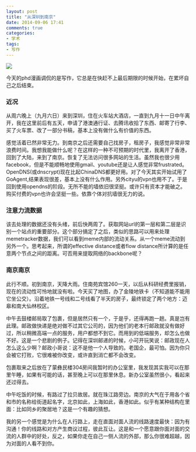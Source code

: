 ```yaml
---
layout: post
title: "从深圳到南京"
date: 2014-09-06 17:41
comments: true
categories:
- 学术
tags:
- 写作
---
```


![](http://chengjun.qiniudn.com/phd090314s.gif)

今天的phd漫画调侃的是写作，它总是在快赶不上最后期限的时候开始，在累坏自己之后结束。

### 近况

从周六晚上（九月六日）来到深圳，住在火车站大酒店，一直到九月十一日中午离开，我在这里前后有五天，申请了港澳通行证、去腾讯收拾了东西、邮寄了行李、买了火车票、改了一部分书稿，基本上没有做什么有价值的东西。

感觉活着已然非常无力。到南京之后还需要自己找房子，租房子，我感觉非常非常浪费时间。我想我能做什么呢？在这样的一种不可预期的时代里，我离开了香港，回到了大陆，来到了南京。恢复了无法访问很多网站的生活。虽然我也很少用facebook，但是不能顺畅地使用gmail、youtube还是让人感觉非常frustrated。OpenDNS(或dnscrypt)现在比起ChinaDNS都更好用。对了今天其实开始试用了GoAgent,结果表现很差，基本上没有什么作用。另外cityu的vpn也用不了。于是回到使用opendns的阶段。无所不能的墙依旧很坚挺。或许只有资本才能破之。购买付费的vpn也许会坚挺一些。依靠个体对抗墙很无力的说。

### 注意力流数据
该去处理的数据还没有头绪，前后快两周了。获取网站url的第一层和第二层是识别一个站点的重要部分。这个部分搞定了之后，类似的思路可以用来处理memetracker数据，我们可以看到meme内部的流动关系。从一个meme流动到另外一个。思考起来，所谓的effective distance或者flow distance所计算的是任意两个节点之间的距离。可否用来提取网络的backbone呢？

### 南京南京
此行不顺。初到南京，天降大雨。住南苑宾馆260一天，以后从科研经费里报销，现在的流动性可怜地就没有啦。今天买了地图，办了金陵地铁卡（不知道能不能用它坐公交）。沿着地铁一号线和二号线看了半天的房子，最终锁定了两个地方：迈皋和南大仙林校区。

中午去鼓楼邮局取了包裹，但是居然只有一个，于是乎，还得再跑一趟。真是岂有此理。邮政做快递是绝对做不过其它公司的，因为他们的老本行邮政就没有做好过，所以稍微高端一点的服务，用户都想不到它。而用到的低端服务，却怎么也做不好。这是一个悲剧的例子。记得在深圳邮递的时候，小可开玩笑说：邮政现在人怎么这么少啊？邮政小哥说：这不是他一个人导致的。老国企，最可怕。因为你只会被它打败，它很难被你改变，或许直到消亡都不会改变。

包裹取来之后放在了蒙彝民楼304房间我暂时的办公室里，我发现其实我可以在那里午睡，如果有可能的话，甚至晚上可以在那里休息。新办公室虽然很小，看起来还过得去。

中午吃饭的时候，有路过了拉贝故居。就在珠江路旁边。南京的大气在于用各个省和市的名称给街道起名字，北京如此，上海如此，香港如此。似乎有某种结构在里面：比如同乡的聚居地？这是一个有趣的猜想。

我的另一个感觉是为什么在人行路上，走在直面对面人流的线路速度最快：因为有沟通！你的线路和对方产生商议过程，彼此互让。这是和一个愿意跟你面对面的交流的人群中的好处，反之，如果你走在自己一侧人流的外部，那么你很难超越，因为对面的人看不到你。
